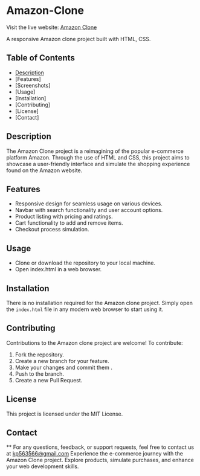# Amazon-Clone

 Visit the live website: [Amazon Clone](http://127.0.0.1:5500/index.html) 

 A responsive Amazon clone project built with HTML, CSS. 

## Table of Contents
+ [Description](https://github.com/kunalborse09/Amazon-Clone)
+ [Features]
+ [Screenshots]
+ [Usage]
+ [Installation]
+ [Contributing]
+ [License]
+ [Contact]

## Description <a name="description"></a>
The Amazon Clone project is a reimagining of the popular e-commerce platform Amazon. Through the use of HTML and CSS, this project aims to showcase a user-friendly interface and simulate the shopping experience found on the Amazon website.

## Features 
 + Responsive design for seamless usage on various devices.
 + Navbar with search functionality and user account options.
 + Product listing with pricing and ratings.
 + Cart functionality to add and remove items.
 + Checkout process simulation.

## Usage
 + Clone or download the repository to your local machine.
 + Open index.html in a web browser.

## Installation
 There is no installation required for the Amazon clone project. Simply open the `index.html` file in any modern web browser to start using it.

## Contributing
Contributions to the Amazon clone project are welcome! To contribute:
1. Fork the repository.
2. Create a new branch for your feature.
3. Make your changes and commit them .
4. Push to the branch.
5. Create a new Pull Request.

## License
This project is licensed under the MIT License.

## Contact
** For any questions, feedback, or support requests, feel free to contact us at kp563566@gmail.com
Experience the e-commerce journey with the Amazon Clone project. Explore products, simulate purchases, and enhance your web development skills.
